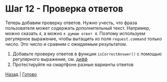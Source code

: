 # Шаг 12 - Проверка ответов

Теперь добавим проверку ответов.
Нужно учесть, что фраза пользователя может содержать дополнительный текст.
Например, можно сказать `4`, а можно `я думаю ответ 4`. 
Поэтому используем регулярное выражение, чтобы вытащить из поля `request.command` только число. 
Это число и сравним с ожидаемым результатом.

1. Добавьте проверку ответов в функции `isCorrectAnswer()` с помощью регулярного выражения, см. [дифф][diff]
2. Протестируйте на смартфоне разные варианты ответов

[Назад][prev] | [Готово][next]

[prev]: https://github.com/vitalets/alice-workshop/tree/step11
[diff]: https://github.com/vitalets/alice-workshop/compare/step11...step12
[next]: http://bit.ly/alice-workshop_step13
